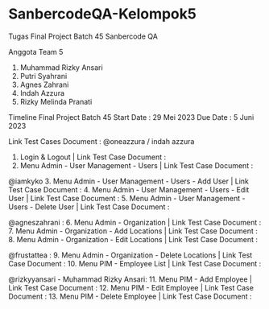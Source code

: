 # SanbercodeQA-Kelompok5
Tugas Final Project Batch 45 Sanbercode QA 

Anggota Team 5
1. Muhammad Rizky Ansari
2. Putri Syahrani
3. Agnes Zahrani
4. Indah Azzura
5. Rizky Melinda Pranati

Timeline Final Project Batch 45
Start Date : 29 Mei 2023
Due Date : 5 Juni 2023

Link Test Cases Document  :
@oneazzura / indah azzura 

1. Login & Logout 
| Link Test Case Document : 
2. Menu Admin - User Management - Users 
| Link Test Case Document : 

@iamkyko
3. Menu Admin - User Management - Users - Add User 
| Link Test Case Document : 
4. Menu Admin - User Management - Users - Edit User
| Link Test Case Document : 
5. Menu Admin - User Management - Users - Delete User
| Link Test Case Document : 

@agneszahrani :
6. Menu Admin - Organization
| Link Test Case Document : 
7. Menu Admin - Organization - Add Locations
| Link Test Case Document : 
8. Menu Admin - Organization - Edit Locations
| Link Test Case Document : 

@frustattea :
9. Menu Admin - Organization - Delete Locations
| Link Test Case Document : 
10. Menu PIM - Employee List
| Link Test Case Document : 

@rizkyyansari - Muhammad Rizky Ansari:
11. Menu PIM - Add Employee
| Link Test Case Document : 
12. Menu PIM - Edit Employee
| Link Test Case Document : 
13. Menu PIM - Delete Employee
| Link Test Case Document : 







